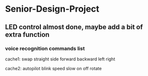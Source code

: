 # Senior-Design-Project

## LED control almost done, maybe add a bit of extra function
### voice recognition  commands list
cache1: swap
        straight
        side
        forward
        backward
        left 
        right

cache2: autopilot
        blink
        speed
        slow
        on
        off
        rotate
      
